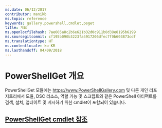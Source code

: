 ```yaml
---
ms.date: 06/12/2017
contributor: manikb
ms.topic: reference
keywords: gallery,powershell,cmdlet,psget
title: 개요
ms.openlocfilehash: 7ae605a8c2b6e621b32d0c911b0d38e8195b6199
ms.sourcegitcommit: cf195b090b3223fa4917206dfec7f0b603873cdf
ms.translationtype: HT
ms.contentlocale: ko-KR
ms.lasthandoff: 04/09/2018
---
```

# <a name="powershellget-overview"></a>PowerShellGet 개요

PowerShellGet 모듈에는 https://www.PowerShellGallery.com 및 다른 개인 리포지토리에서 모듈, DSC 리소스, 역할 기능 및 스크립트와 같은 PowerShell 아티팩트를 검색, 설치, 업데이트 및 게시하기 위한 cmdlet이 포함되어 있습니다.

## <a name="powershellget-cmdlet-referencepsgetcmdletsreferencemd"></a>[PowerShellGet cmdlet 참조](./psget_cmdlets_reference.md)